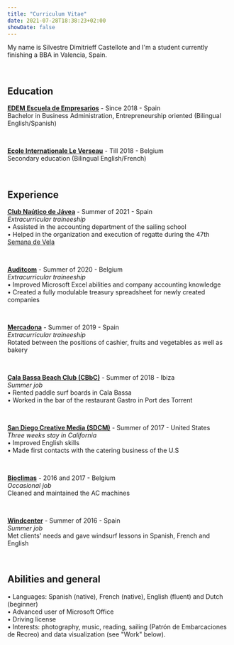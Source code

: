 ```yaml
---
title: "Curriculum Vitae"
date: 2021-07-28T18:38:23+02:00
showDate: false
---
```

My name is Silvestre Dimitrieff Castellote and I'm a student currently finishing a BBA in Valencia, Spain. 
<p>&nbsp;</p>

## Education

**[EDEM Escuela de Empresarios](https://edem.eu/en/ "Check EDEM's website")** - Since 2018 - Spain<br>
Bachelor in Business Administration, Entrepreneurship oriented (Bilingual English/Spanish)<br>
<p>&nbsp;</p>

**[Ecole Internationale Le Verseau](https://www.eiverseau.be/ "Check Le Verseau's website")** - Till 2018 - Belgium<br>
Secondary education (Bilingual English/French)
<p>&nbsp;</p>

## Experience

**[Club Naútico de Jávea](https://cnjavea.net/ "Check CNJ's website")** - Summer of 2021 - Spain<br>
_Extracurricular traineeship_<br>
• Assisted in the accounting department of the sailing school<br>
• Helped in the organization and execution of regatte during the 47th [Semana de Vela](https://www.abc.es/deportes/vela/vela-ligera/abci-115-regatistas-participaronn-47-semana-vela-club-nautico-javea-202108161253_noticia.html "More info on that")<br>
<p>&nbsp;</p>

**[Auditcom](https://www.companyweb.be/societe/auditcom/sprl/439360312 "Check Auditcom's website")** - Summer of 2020 - Belgium<br>
_Extracurricular traineeship_<br>
• Improved Microsoft Excel abilities and company accounting knowledge<br>
• Created a fully modulable treasury spreadsheet for newly created companies<br>
<p>&nbsp;</p>

**[Mercadona](https://www.mercadona.es/ "Check Mercadona's website")** - Summer of 2019 - Spain<br>
_Extracurricular traineeship_<br>
Rotated between the positions of cashier, fruits and vegetables as well as bakery<br>
<p>&nbsp;</p>

**[Cala Bassa Beach Club (CBbC)](https://www.cbbcgroup.com/cbbc/cala-bassa-beach-club/ "Check CBbC's website")** - Summer of 2018 - Ibiza<br>
_Summer job_<br>
•	Rented paddle surf boards in Cala Bassa<br>
•	Worked in the bar of the restaurant Gastro in Port des Torrent<br>
<p>&nbsp;</p>

**[San Diego Creative Media (SDCM)](https://www.sdcm.com/ "Check SDCM's website")** - Summer of 2017 - United States<br>
_Three weeks stay in California_<br>
•	Improved English skills<br>
•	Made first contacts with the catering business of the U.S<br>
<p>&nbsp;</p>

**[Bioclimas](http://www.bioclimas.be/ "Check Bioclimas' website")** - 2016 and 2017 - Belgium<br>
_Occasional job_<br>
Cleaned and maintained the AC machines<br>
<p>&nbsp;</p>

**[Windcenter](https://windcenterdenia.com/ "Check Windcenter's website")** - Summer of 2016 - Spain<br>
_Summer job_<br>
Met clients' needs and gave windsurf lessons in Spanish, French and English<br>
<p>&nbsp;</p>

## Abilities and general

•	Languages: Spanish (native), French (native), English (fluent) and Dutch (beginner)<br>
•	Advanced user of Microsoft Office<br>
•	Driving license<br>
•	Interests: photography, music, reading, sailing (Patrón de Embarcaciones de Recreo) and data visualization (see "Work" below).<br>


